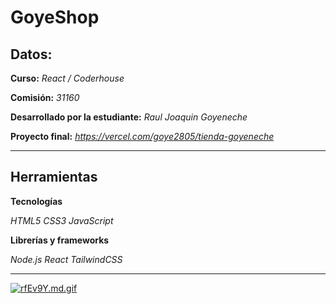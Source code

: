 
# GoyeShop

## Datos:

**Curso:** *React / Coderhouse*

**Comisión:** *31160*

**Desarrollado por la estudiante:** *Raul Joaquin Goyeneche*

**Proyecto final:** *https://vercel.com/goye2805/tienda-goyeneche*

<hr>

## Herramientas

**Tecnologías**

*HTML5*
*CSS3*
*JavaScript*

**Librerías y frameworks**

*Node.js*
*React*
*TailwindCSS*

<hr>


[![rfEv9Y.md.gif](https://i.im.ge/2022/06/08/rfEv9Y.md.gif)](https://im.ge/i/rfEv9Y)
